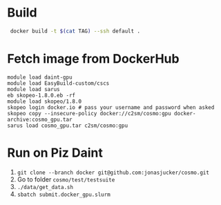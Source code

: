 # Build
```bash
 docker build -t $(cat TAG) --ssh default .
 ```
# Fetch image from DockerHub

```
module load daint-gpu
module load EasyBuild-custom/cscs 
module load sarus
eb skopeo-1.8.0.eb -rf
module load skopeo/1.8.0
skopeo login docker.io # pass your username and password when asked
skopeo copy --insecure-policy docker://c2sm/cosmo:gpu docker-archive:cosmo_gpu.tar
sarus load cosmo_gpu.tar c2sm/cosmo:gpu
```

# Run on Piz Daint
1. ```git clone --branch docker git@github.com:jonasjucker/cosmo.git```
2. Go to folder ```cosmo/test/testsuite```
3. ```./data/get_data.sh```
4. ```sbatch submit.docker_gpu.slurm```
